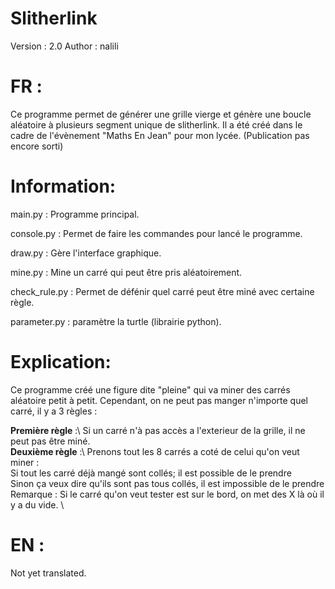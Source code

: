 # Slitherlink
Version : 2.0 
Author : nalili

# FR : 

Ce programme permet de générer une grille vierge et génère une boucle aléatoire à plusieurs segment unique de slitherlink.
Il a été créé dans le cadre de l'évènement "Maths En Jean" pour mon lycée. (Publication pas encore sorti) 

  # Information:

main.py : Programme principal.

console.py : Permet de faire les commandes pour lancé le programme. 

draw.py : Gère l'interface graphique.

mine.py : Mine un carré qui peut être pris aléatoirement. 

check_rule.py : Permet de défénir quel carré peut être miné avec certaine règle. 

parameter.py : paramètre  la turtle (librairie python). 

  # Explication: 

Ce programme créé une figure dite "pleine" qui va miner des carrés aléatoire petit à petit. 
Cependant, on ne peut pas manger n'importe quel carré, il y a 3 règles : 

**Première règle** :\ Si un carré n'à pas accès a l'exterieur de la grille, il ne peut pas être miné.\
**Deuxième règle** :\ Prenons tout les 8 carrés a coté de celui qu'on veut miner : \
                     Si tout les carré déjà mangé sont collés; il est possible de le prendre\
                     Sinon ça veux dire qu'ils sont pas tous collés, il est impossible de le prendre \
                     Remarque : Si le carré qu'on veut tester est sur le bord, on met des X là où il y a du vide. \


# EN : 
Not yet translated.
